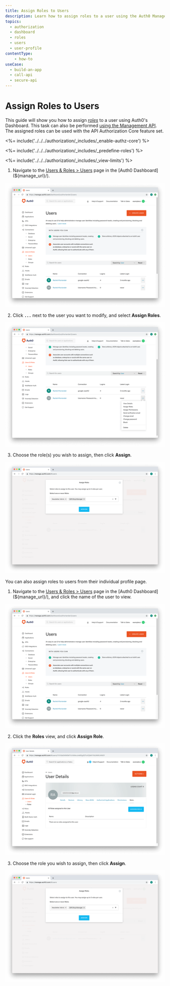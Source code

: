 ```yaml
---
title: Assign Roles to Users
description: Learn how to assign roles to a user using the Auth0 Management Dashboard. For use with Auth0's API Authorization Core feature set.
topics:
  - authorization
  - dashboard
  - roles
  - users
  - user-profile
contentType: 
    - how-to
useCase:
  - build-an-app
  - call-api
  - secure-api
---
```

# Assign Roles to Users

This guide will show you how to assign <dfn data-key="role">[roles](/authorization/concepts/rbac)</dfn> to a user using Auth0's Dashboard. This task can also be performed [using the Management API](/api/management/guides/users/assign-roles-users). The assigned roles can be used with the API Authorization Core feature set.

<%= include('../../../authorization/_includes/_enable-authz-core') %>

<%= include('../../../authorization/_includes/_predefine-roles') %>

<%= include('../../../authorization/_includes/_view-limits') %>

1. Navigate to the [Users & Roles > Users](${manage_url}/#/users) page in the [Auth0 Dashboard](${manage_url}/). 

![View Users](/media/articles/authorization/user-list.png)

2. Click **`...`** next to the user you want to modify, and select **Assign Roles**.

![Select Assign Roles](/media/articles/authorization/user-list-menu.png)

3. Choose the role(s) you wish to assign, then click **Assign**.

![Assign Role](/media/articles/authorization/user-assign-roles.png)


You can also assign roles to users from their individual profile page.

1. Navigate to the [Users & Roles > Users](${manage_url}/#/users) page in the [Auth0 Dashboard](${manage_url}/), and click the name of the user to view.

![Select User](/media/articles/authorization/user-list.png)

2. Click the **Roles** view, and click **Assign Role**.

![View Roles](/media/articles/authorization/user-prof-empty-roles.png)

3. Choose the role you wish to assign, then click **Assign**.

![Assign Role](/media/articles/authorization/user-assign-roles.png)